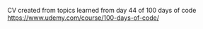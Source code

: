 CV created from topics learned from day 44 of 100 days of code
https://www.udemy.com/course/100-days-of-code/
